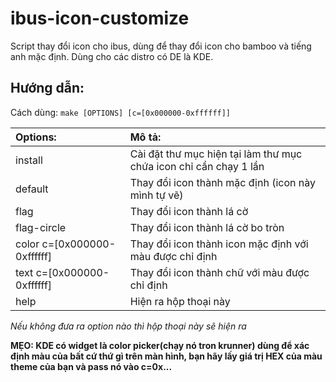 # ibus-icon-customize
Script thay đổi icon cho ibus, dùng để thay đổi icon cho bamboo và tiếng anh mặc định. Dùng cho các distro có DE là KDE.
## Hướng dẫn:
Cách dùng:  `make [OPTIONS] [c=[0x000000-0xffffff]]`

|  Options:          | Mô tả: |
|:-------------------|:-------------|
| install            | Cài đặt thư mục hiện tại làm thư mục chứa icon chỉ cần chạy 1 lần|
| default            | Thay đổi icon thành mặc định (icon này mình tự vẽ)|
| flag               | Thay đổi icon thành lá cờ |
| flag-circle        | Thay đổi icon thành lá cờ bo tròn |
| color c=[0x000000-0xffffff]    | Thay đổi icon thành icon mặc định với màu được chỉ định |
| text c=[0x000000-0xffffff]     | Thay đổi icon thành chữ với màu được chỉ định |
| help               | Hiện ra hộp thoại này |

_Nếu không đưa ra option nào thì hộp thoại này sẽ hiện ra_

__MẸO: KDE có widget là color picker(chạy nó tron krunner) dùng để xác định màu của bất cứ thứ gì trên màn hình, bạn hãy lấy giá trị HEX của màu theme của bạn và pass nó vào c=0x...__
